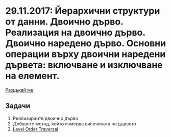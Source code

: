 # 29.11.2017: Йерархични структури от данни. Двоично дърво. Реализация на двоично дърво. Двоично наредено дърво. Основни операции върху двоични наредени дървета: включване и изключване на елемент.

[Разцъкай ме](https://visualgo.net/en/bst?slide=1)

## Задачи

1. Реализирайте двоично дърво
1. Добавете метод, който измерва височината на дървото
1. [Level Order Traversal](https://www.hackerrank.com/challenges/tree-level-order-traversal/problem)
